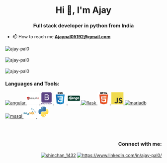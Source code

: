 <body>
  <h1 align="center">Hi 👋, I'm Ajay </h1>
  <h3 align="center">Full stack developer in python from India</h3>

  - 📫 How to reach me **Ajaypal05192@gmail.com**

  <div>
    <img align="center"
      src="https://github-readme-stats.vercel.app/api/top-langs?username=ajay-pal0&show_icons=true&locale=en&layout=compact"
      alt="ajay-pal0" /><br /></br>
    <img align="center" src="https://github-readme-streak-stats.herokuapp.com/?user=ajay-pal0&"
      alt="ajay-pal0" /><br /></br>
    <img align="center" src="https://github-readme-stats.vercel.app/api?username=ajay-pal0&show_icons=true&locale=en"
      alt="ajay-pal0" />
  </div>

  <div>
    <h3 align="left">Languages and Tools:</h3>
    <p align="left">
      <a href="https://angular.io" target="_blank">
        <img src="https://angular.io/assets/images/logos/angular/angular.svg" alt="angular" width="40" height="40" />
      </a>
      <a href="https://angular.io" target="_blank">
        <img
          src="https://raw.githubusercontent.com/devicons/devicon/master/icons/angularjs/angularjs-original-wordmark.svg"
          alt="angularjs" width="40" height="40" /> </a>
      <a href="https://getbootstrap.com" target="_blank">
        <img
          src="https://raw.githubusercontent.com/devicons/devicon/master/icons/bootstrap/bootstrap-plain-wordmark.svg"
          alt="bootstrap" width="40" height="40" /> </a>
      <a href="https://www.w3schools.com/css/" target="_blank">
        <img src="https://raw.githubusercontent.com/devicons/devicon/master/icons/css3/css3-original-wordmark.svg"
          alt="css3" width="40" height="40" /> </a>
      <a href="https://www.djangoproject.com/" target="_blank">
        <img src="https://raw.githubusercontent.com/devicons/devicon/master/icons/django/django-original.svg"
          alt="django" width="40" height="40" /> </a>
      <a href="https://flask.palletsprojects.com/" target="_blank">
        <img src="https://www.vectorlogo.zone/logos/pocoo_flask/pocoo_flask-icon.svg" alt="flask" width="40"
          height="40" /> </a>
      <a href="https://www.w3.org/html/" target="_blank">
        <img src="https://raw.githubusercontent.com/devicons/devicon/master/icons/html5/html5-original-wordmark.svg"
          alt="html5" width="40" height="40" /> </a>
      <a href="https://developer.mozilla.org/en-US/docs/Web/JavaScript" target="_blank">
        <img src="https://raw.githubusercontent.com/devicons/devicon/master/icons/javascript/javascript-original.svg"
          alt="javascript" width="40" height="40" /> </a>
      <a href="https://mariadb.org/" target="_blank">
        <img src="https://www.vectorlogo.zone/logos/mariadb/mariadb-icon.svg" alt="mariadb" width="40" height="40" />
      </a>
      <a href="https://www.microsoft.com/en-us/sql-server" target="_blank">
        <img src="https://www.svgrepo.com/show/303229/microsoft-sql-server-logo.svg" alt="mssql" width="40"
          height="40" /> </a>
      <a href="https://www.mysql.com/" target="_blank">
        <img src="https://raw.githubusercontent.com/devicons/devicon/master/icons/mysql/mysql-original-wordmark.svg"
          alt="mysql" width="40" height="40" /> </a>
      <a href="https://www.python.org" target="_blank">
        <img src="https://raw.githubusercontent.com/devicons/devicon/master/icons/python/python-original.svg"
          alt="python" width="40" height="40" /> </a>
    </p>
  </div>
  <br /><br />
  <h3 align="right">Connect with me:</h3>
  <p align="right">
    <a href="https://twitter.com/shinchan_1432" target="blank">
      <img align="center"
        src="https://raw.githubusercontent.com/rahuldkjain/github-profile-readme-generator/master/src/images/icons/Social/twitter.svg"
        alt="shinchan_1432" height="30" width="40" /></a>
    <a href="https://linkedin.com/in/https://www.linkedin.com/in/ajay-pal0/" target="blank">
      <img align="center"
        src="https://raw.githubusercontent.com/rahuldkjain/github-profile-readme-generator/master/src/images/icons/Social/linked-in-alt.svg"
        alt="https://www.linkedin.com/in/ajay-pal0/" height="30" width="40" /></a>
  </p>
</body>
